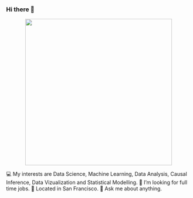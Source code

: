 ### Hi there 👋

<div align="center">
  <img src="https://raw.githubusercontent.com/arsentieva/arsentieva/main/code.gif" width="400" height="400"/>
</div>


<!--
**awwnchal/awwnchal** is a ✨ _special_ ✨ repository because its `README.md` (this file) appears on your GitHub profile.

Here are some ideas to get you started:

- 🔭 I’m currently working on ...
- 🌱 I’m currently learning ...
- 👯 I’m looking to collaborate on ...
- 🤔 I’m looking for help with ...
- 💬 Ask me about ...
- 📫 How to reach me: ...
- 😄 Pronouns: ...
- ⚡ Fun fact: ...
-->

💻 My interests are Data Science, Machine Learning, Data Analysis, Causal Inference, Data Vizualization and Statistical Modelling.
🤔 I’m looking for full time jobs.
🌉 Located in San Francisco.
💬 Ask me about anything.



